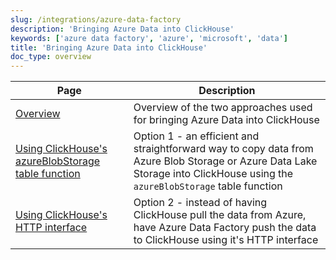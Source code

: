 ```yaml
---
slug: /integrations/azure-data-factory
description: 'Bringing Azure Data into ClickHouse'
keywords: ['azure data factory', 'azure', 'microsoft', 'data']
title: 'Bringing Azure Data into ClickHouse'
doc_type: overview
---
```


| Page                                                                              | Description                                                                                                                                                                 |
|-----------------------------------------------------------------------------------|-----------------------------------------------------------------------------------------------------------------------------------------------------------------------------|
| [Overview](./overview.md)                                                         | Overview of the two approaches used for bringing Azure Data into ClickHouse                                                                                                 |
| [Using ClickHouse's azureBlobStorage table function](./using_azureblobstorage.md) | Option 1 - an efficient and straightforward way to copy data from Azure Blob Storage or Azure Data Lake Storage into ClickHouse using the `azureBlobStorage` table function |
| [Using ClickHouse's HTTP interface](./using_http_interface.md)                    | Option 2 - instead of having ClickHouse pull the data from Azure, have Azure Data Factory push the data to ClickHouse using it's HTTP interface                             |
